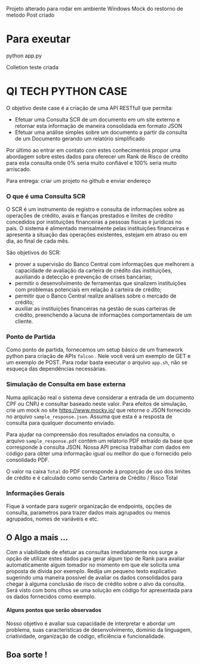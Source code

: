 Projeto alterado para rodar em ambiente Windows
Mock do restorno de metodo Post criado
# Para exeutar
python app.py

Colletion teste criada








# QI TECH PYTHON CASE

O objetivo deste case é a criação de uma API RESTfull que permita:
* Efetuar uma Consulta SCR de um documento em um site externo e retornar esta informação de maneira consolidada em formato JSON
* Efetuar uma análise simples sobre um documento a partir da consulta de um Documento gerando um relatório simplificado


Por último ao entrar em contato com estes conhecimentos propor uma abordagem sobre estes dados para oferecer um Rank de Risco de crédito para esta consulta onde 0% seria muito confiável e 100% seria muito arriscado.

Para entrega: criar um projeto no github e enviar endereço

### O que é uma Consulta SCR
O SCR é um instrumento de registro e consulta de informações sobre as operações de crédito, avais e fianças prestados e limites de crédito concedidos por instituições financeiras a pessoas físicas e jurídicas no país. O sistema é alimentado mensalmente pelas instituições financeiras e apresenta a situação das operações existentes, estejam em atraso ou em dia, ao final de cada mês.

São objetivos do SCR:
- prover a supervisão do Banco Central com informações que melhorem a capacidade de avaliação da carteira de crédito das instituições, auxiliando a detecção e prevenção de crises bancárias;
- permitir o desenvolvimento de ferramentas que sinalizem instituições com problemas potenciais em relação à carteira de crédito;
- permitir que o Banco Central realize análises sobre o mercado de crédito;
- auxiliar as instituições financeiras na gestão de suas carteiras de crédito, preenchendo a lacuna de informações comportamentais de um cliente.


### Ponto de Partida

Como ponto de partida, fornecemos um setup básico de um framework python para criação de APIs `falcon` . Nele você verá um exemplo de GET e um exemplo de POST. Para rodar basta executar o arquivo  `app.sh`, não se esqueça das dependências necessárias.
 
### Simulação de Consulta em base externa

Numa aplicação real o sistema deve considerar a entrada de um documento CPF ou CNPJ e consultar baseado neste valor. Para efeitos de simulação, crie um mock no site https://www.mocky.io/ que retorne o JSON fornecido no arquivo `sample_response.json`. Assuma que esta é a resposta de consulta para qualquer documento enviado.

Para ajudar na compreensão dos resultados enviados na consulta, o arquivo `sample_response.pdf` contém um relatorio PDF extraído da base que corresponde à consulta JSON. Nossa API precisa trabalhar com dados em código para obter uma informação igual ou melhor do que o fornecido pelo consolidado PDF.

O valor na caixa `Total` do PDF corresponde à proporção de uso dos limites de crédito e é calculado como sendo Carteira de Crédito / Risco Total 

### Informações Gerais

Fique à vontade para sugerir organização de endpoints, opções de consulta, parametros para trazer dados mais agrupados ou menos agrupados, nomes de variáveis e etc.

## O Algo a mais ...

Com a viabilidade de efetuar as consultas imediatamente nos surge a opção de utilizar estes dados para gerar algum tipo de Rank para avaliar automaticamente algum tomador no momento em que ele solicita uma proposta de dívida por exemplo. Redija um pequeno texto explicativo sugerindo uma maneira possível de avaliar os dados consolidados para chegar à alguma conclusão de risco de crédito sobre o alvo da consulta. Será visto com bons olhos se uma solução em código for apresentada para os dados fornecidos como exemplo.


#### Alguns pontos que serão observados
Nosso objetivo é avaliar sua capacidade de interpretar e abordar um problema, suas características de desenvolvimento, domínio da linguagem, criatividade, organização de código, eficiência e funcionalidade. 

## Boa sorte !
